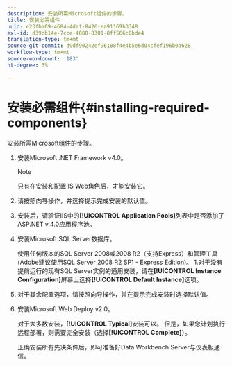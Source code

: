 ```yaml
---
description: 安装所需Microsoft组件的步骤。
title: 安装必需组件
uuid: e23fba09-4684-4daf-8426-ea91169b3348
exl-id: d39cb14e-7cce-4088-8301-8ff566c0bde4
translation-type: tm+mt
source-git-commit: d9df90242ef96188f4e4b5e6d04cfef196b0a628
workflow-type: tm+mt
source-wordcount: '183'
ht-degree: 3%

---
```


# 安装必需组件{#installing-required-components}

安装所需Microsoft组件的步骤。

1. 安装Microsoft .NET Framework v4.0。

   >[!NOTE]
   >
   >只有在安装和配置IIS Web角色后，才能安装它。

1. 请按照向导操作，并选择提示完成安装的默认值。
1. 安装后，请验证IIS中的&#x200B;**[!UICONTROL Application Pools]**&#x200B;列表中是否添加了ASP.NET v.4.0应用程序池。
1. 安装Microsoft SQL Server数据库。

   使用任何版本的SQL Server 2008或2008 R2（支持Express）和管理工具(Adobe建议使用SQL Server 2008 R2 SP1 - Express Edition)。 1.对于没有提前运行的现有SQL Server实例的通用安装，请在&#x200B;**[!UICONTROL Instance Configuration]**&#x200B;屏幕上选择&#x200B;**[!UICONTROL Default Instance]**&#x200B;选项。
1. 对于其余配置选项，请按照向导操作，并在提示完成安装时选择默认值。
1. 安装Microsoft Web Deploy v2.0。

   对于大多数安装，**[!UICONTROL Typical]**&#x200B;安装可以。 但是，如果您计划执行远程部署，则需要完全安装（选择&#x200B;**[!UICONTROL Complete]**）。

   正确安装所有先决条件后，即可准备好Data Workbench Server与仪表板通信。
